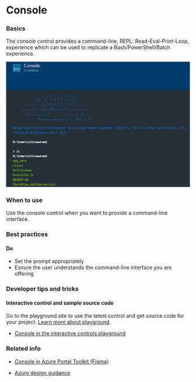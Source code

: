 ﻿# Console

 
<a name="basics"></a>
### Basics
The console control provides a command-line, REPL: Read-Eval-Print-Loop, experience which can be used to replicate a Bash/PowerShell/Batch experience.



<!-- TODO get an IMAGE to embed here -->
![Console](../media/portalfx-controls/console-large.png)

<!-- TODO get an SAMPLE CODE to embed here -->

 
<a name="when-to-use"></a>
### When to use
Use the console control when you want to provide a command-line interface.


 
<a name="best-practices"></a>
### Best practices


<a name="best-practices-do"></a>
#### Do

* Set the prompt appropriately
* Esnure the user understands the command-line interface you are offering




 
<a name="developer-tips-and-tricks"></a>
### Developer tips and tricks



<a name="developer-tips-and-tricks-interactive-control-and-sample-source-code"></a>
#### Interactive control and sample source code
Go to the playground site to use the latest control and get source code for your project.  [Learn more about playground](./top-extensions-controls-playground.md).

*  <a href="https://ms.portal.azure.com/?Microsoft_Azure_Playground=true#blade/Microsoft_Azure_Playground/ControlsIndexBlade/Console_create_Playground" target="_blank">Console in the interactive controls playground</a>

 


 
<a name="related-info"></a>
### Related info

* <a href="https://www.figma.com/file/Bwn8rmUOYtnPRwA3JoQTBn/Azure-Portal-Toolkit?node-id=8779%3A349048" target="_blank">Console in Azure Portal Toolkit (Figma)</a>

* [Azure design guidance](http://aka.ms/portalfx/design)


